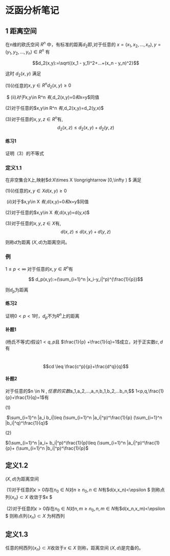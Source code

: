 # 泛函分析笔记

## 1 距离空间

  在n维的欧氏空间 $R^n$ 中，有标准的距离$d_2$即,对于任意的 $x = (x_1,x_2,...,x_n),y=(y_1,y_2,...,y_n)\in R^n$ 有

 $$d_2(x,y):=\sqrt{(x_1 - y_1)^2+...+(x_n - y_n)^2}$$

 这时 $d_2(x,y)$ 满足

 $(1)  (i)$任意的$x,y\in R^n d_2(x,y)\geq 0$ 

​      $ (ii)$对于$x,y\in R^n $有,$d_2(x,y)=0$和$x=y$同值 

$(2)$对于任意的$x,y\in R^n $有,$d_2(x,y)=d_2(y,x)$

$(3)$对于任意的$x,y,z\in R^n$有,$$d_2(x,z)\leq d_2(x,y)+d_2(y,z)$$

#### 练习1

证明（3）的不等式

   ### 定义1.1

在非空集合X上,映射$d:X\times X \longrightarrow [0,\infty ) $ 满足

 $(1)  (i)$任意的$x,y\in X d(x,y)\geq 0$ 

​    $(ii)$对于$x,y\in X $有,$d(x,y)=0$和$x=y$同值 

 $(2)$对于任意的$x,y\in X $有,$d(x,y)=d(y,x)$

 $(3)$对于任意的$x,y,z\in X$有,$$d(x,z)\leq d(x,y)+d(y,z)$$

则称$d$为距离 $(X,d)$为距离空间。

  ### 例 

$1\leq p < \infty$ 对于任意的$x,y\in R^n$有

 $$ d_p(x,y):=(\sum_{i=1}^n |x_i-y_i|^p)^{\frac{1}{p}}$$

则$d_p$为距离

 #### 练习2

证明$0<p<1$时，$d_p$不为$R^n$上的距离

#### 补题1

(杨氏不等式)假设$1<q,p$且 $\frac{1}{p} +\frac{1}{q}=1$成立，对于正实数$c,d$有

​    $$cd \leq \frac{c^p}{p}+\frac{d^q}{q}$$ 

 #### 补题2 

对于任意的$n \in N $,任意的实数$a_1,a_2,...,a_n,b_1,b_2,...b_n,$$ 1<p,q,\frac{1}{p}+\frac{1}{q}=1$有

   $(1)$

​       $\sum_{i=1}^n |a_i b_i|\leq (\sum_{i=1}^n |a_i|^p)^\frac{1}{p} (\sum_{i=1}^n |b_i|^q)^\frac{1}{q}$  

   $(2)$

  $(\sum_{i=1}^n |a_i+ b_i|^p)^\frac{1}{p}\leq (\sum_{i=1}^n |a_i|^p)^\frac{1}{p}+ (\sum_{i=1}^n |b_i|^p)^\frac{1}{p}$

## 定义1.2

 $(X,d)$为距离空间

​    $(1)$对于任意的$\epsilon >0$存在$n_0 \in N$对$n\geq n_0,n\in N$有$d(x,x_n)<\epsilon $ 则称点列$\{x_n\}\subset X$ 收敛于$x $

​    $(2)$对于任意的$\epsilon >0$存在$n_0 \in N$对$n,m\geq n_0,n,m\in N$有$d(x_n,x_m)<\epsilon $ 则称点列$\{x_n\}\subset X$ 为柯西列

## 定义1.3

任意的柯西列$\{x_n\}\subset X$收敛于$x\in X$ 则称，距离空间 $(X,d)$是完备的。

​     